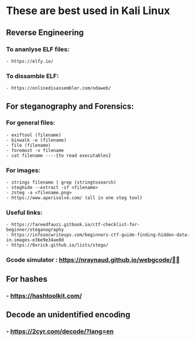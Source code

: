 # **These are best used in Kali Linux**

## **Reverse Engineering**
  ### To ananlyse ELF files:
    - https://elfy.io/
  ### To dissamble ELF:
    - https://onlinedisassembler.com/odaweb/

## **For steganography and Forensics:**

  ### For general files:
    - exiftool (filename)
    - binwalk -e (filename)
    - file (filename)
    - foremost -v filename
    - cat filename ----{to read executables}
  ### For images:
    - strings filename | grep (stringtosearch)
    - steghide --extract -sf <filename>
    - zsteg -a <filename.png>
    - https://www.aperisolve.com/ (all in one steg tool)
    
  ### Useful links:
    - https://fareedfauzi.gitbook.io/ctf-checklist-for-beginner/steganography
    - https://infosecwriteups.com/beginners-ctf-guide-finding-hidden-data-in-images-e3be9e34ae0d
    - https://0xrick.github.io/lists/stego/

  ### Gcode simulator : https://nraynaud.github.io/webgcode/
  
  
  ## **For hashes**
  
  ### - https://hashtoolkit.com/
  
  ## **Decode an unidentified encoding**
  ### - https://2cyr.com/decode/?lang=en
